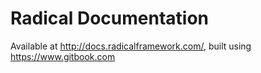 # Radical Documentation

Available at http://docs.radicalframework.com/, built using https://www.gitbook.com

